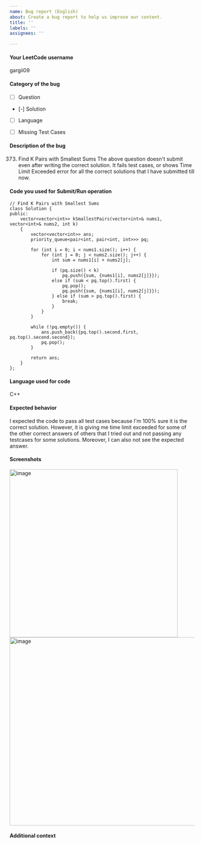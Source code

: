```yaml
---
name: Bug report (English)
about: Create a bug report to help us improve our content.
title: ''
labels: ''
assignees: ''

---
```


<!--
Note - Any content mentioned below in `<!-- ->` blocks are just comments
to help you fill-up the issue. It won't be visible in the actual issue after
you click on submit.
-->

#### Your LeetCode username
<!-- Your LeetCode username -->
gargii09


#### Category of the bug
- [ ] Question
- [-] Solution
- [ ] Language
- [ ] Missing Test Cases 


#### Description of the bug
<!-- A clear and concise description of what the bug is. -->
373. Find K Pairs with Smallest Sums
The above question doesn't submit even after writing the correct solution. It fails test cases, or shows Time Limit Exceeded error for all the correct solutions that I have submitted till now.


#### Code you used for Submit/Run operation
<!-- 
Please make sure you wrap your code with ``` tags. 
Otherwise we may reject your request. 
-->

```
// Find K Pairs with Smallest Sums
class Solution {
public:
    vector<vector<int>> kSmallestPairs(vector<int>& nums1, vector<int>& nums2, int k)
    {
        vector<vector<int>> ans;
        priority_queue<pair<int, pair<int, int>>> pq;

        for (int i = 0; i < nums1.size(); i++) {
            for (int j = 0; j < nums2.size(); j++) {
                int sum = nums1[i] + nums2[j];
    
                if (pq.size() < k)
                    pq.push({sum, {nums1[i], nums2[j]}});
                else if (sum < pq.top().first) {
                    pq.pop();
                    pq.push({sum, {nums1[i], nums2[j]}});
                } else if (sum > pq.top().first) {
                    break;
                }
            }
        }

        while (!pq.empty()) {
            ans.push_back({pq.top().second.first, pq.top().second.second});
            pq.pop();
        }
    
        return ans;
    }
};

```

#### Language used for code
<!-- C++ -->
C++


#### Expected behavior
<!-- A clear and concise description of what you expected to happen in
contrast with what actually happened. -->
I expected the code to pass all test cases because I'm 100% sure it is the correct solution. However, it is giving me time limit exceeded for some of the other correct answers of others that I tried out and not passing any testcases for some solutions.
Moreover, I can also not see the expected answer.


#### Screenshots
<!-- If applicable, add screenshots to explain your issue. -->
<img width="457" alt="image" src="https://github.com/LeetCode-Feedback/LeetCode-Feedback/assets/81381638/f75a4fa0-99e6-49e7-9627-281dcceef5fb">
<img width="512" alt="image" src="https://github.com/LeetCode-Feedback/LeetCode-Feedback/assets/81381638/744e1400-e885-4de2-b6db-f2909e142bea">





#### Additional context
<!-- Add any other additional context about the bug. -->
